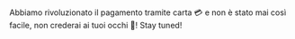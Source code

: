 Abbiamo rivoluzionato il pagamento tramite carta 💳 e non è stato mai così facile, non crederai ai tuoi occhi 🖖!
Stay tuned!
